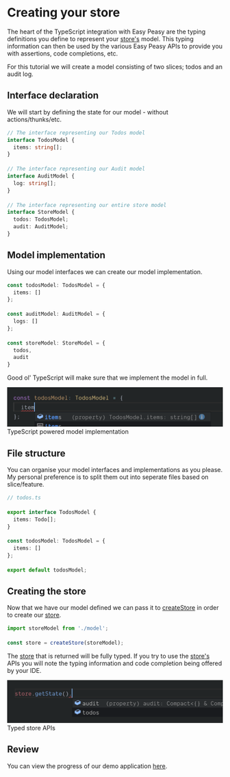 # Creating your store

The heart of the TypeScript integration with Easy Peasy are the typing definitions you define to represent your [store's](/docs/api/store) model. This typing information can then be used by the various Easy Peasy APIs to provide you with assertions, code completions, etc.

For this tutorial we will create a model consisting of two slices; todos and an audit log.

## Interface declaration

We will start by defining the state for our model - without actions/thunks/etc.

```typescript
// The interface representing our Todos model
interface TodosModel {
  items: string[];
}

// The interface representing our Audit model
interface AuditModel {
  log: string[];
}

// The interface representing our entire store model
interface StoreModel {
  todos: TodosModel;
  audit: AuditModel;
}
```

## Model implementation

Using our model interfaces we can create our model implementation.

```typescript
const todosModel: TodosModel = {
  items: []
};

const auditModel: AuditModel = {
  logs: []
};

const storeModel: StoreModel = {
  todos,
  audit
}
```

Good ol' TypeScript will make sure that we implement the model in full.

<div class="screenshot">
  <img src="../../assets/typescript-tutorial/typing-model.png" />
  <span class="caption">TypeScript powered model implementation</span>
</div>

## File structure

You can organise your model interfaces and implementations as you please. My personal preference is to split them out into seperate files based on slice/feature.

```typescript
// todos.ts

export interface TodosModel {
  items: Todo[];
}

const todosModel: TodosModel = {
  items: []
};

export default todosModel;
```

## Creating the store

Now that we have our model defined we can pass it to [createStore](/docs/api/create-store.html) in order to create our [store](/docs/api/store.html).

```typescript
import storeModel from './model';

const store = createStore(storeModel);
```

The [store](/docs/api/store.html) that is returned will be fully typed. If you try to use the [store's](/docs/api/store) APIs you will note the typing information and code completion being offered by your IDE.

<div class="screenshot">
  <img src="../../assets/typescript-tutorial/typed-get-state.png" />
  <span class="caption">Typed store APIs</span>
</div>

## Review

You can view the progress of our demo application [here](https://codesandbox.io/s/easy-peasytypescript-tutorialcreate-store-h7btv).
